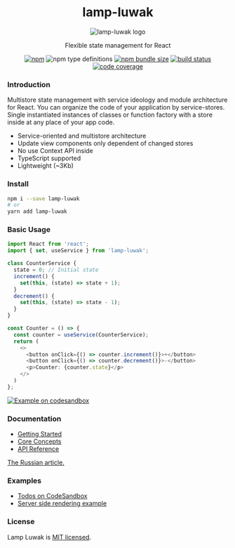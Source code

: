 <div align="center">

# lamp-luwak

![lamp-luwak logo](https://betula.github.io/lamp-luwak/logo-sm.png)

Flexible state management for React

[![npm](https://img.shields.io/npm/v/lamp-luwak?style=flat-square)](https://www.npmjs.com/package/lamp-luwak) ![npm type definitions](https://img.shields.io/npm/types/lamp-luwak?style=flat-square) [![npm bundle size](https://img.shields.io/bundlephobia/minzip/lamp-luwak?style=flat-square)](https://bundlephobia.com/result?p=lamp-luwak) [![build status](https://img.shields.io/github/workflow/status/betula/lamp-luwak/Tests?style=flat-square)](https://github.com/betula/lamp-luwak/actions?workflow=Tests) [![code coverage](https://img.shields.io/coveralls/github/betula/lamp-luwak?style=flat-square)](https://coveralls.io/github/betula/lamp-luwak)

</div>

### Introduction

Multistore state management with service ideology and module architecture for React. You can organize the code of your application by service-stores. Single instantiated instances of classes or function factory with a store inside at any place of your app code.

- Service-oriented and multistore architecture
- Update view components only dependent of changed stores
- No use Context API inside
- TypeScript supported
- Lightweight (~3Kb)

### Install

```bash
npm i --save lamp-luwak
# or
yarn add lamp-luwak
```

### Basic Usage

```typescript
import React from 'react';
import { set, useService } from 'lamp-luwak';

class CounterService {
  state = 0; // Initial state
  increment() {
    set(this, (state) => state + 1);
  }
  decrement() {
    set(this, (state) => state - 1);
  }
}

const Counter = () => {
  const counter = useService(CounterService);
  return (
    <>
      <button onClick={() => counter.increment()}>+</button>
      <button onClick={() => counter.decrement()}>-</button>
      <p>Counter: {counter.state}</p>
    </>
  )
};
```
[![Example on codesandbox](https://codesandbox.io/static/img/play-codesandbox.svg)](https://codesandbox.io/s/github/betula/lamp-luwak/tree/master/examples/basic-usage)

### Documentation

- [Getting Started](./docs/getting-started.md)
- [Core Concepts](./docs/core-concepts.md)
- [API Reference](./docs/api-reference.md)

[The Russian article.](https://github.com/betula/lamp-luwak-article-1/blob/master/README.md)

### Examples

- [Todos on CodeSandbox](https://codesandbox.io/s/github/betula/lamp-luwak/tree/master/examples/todos)
- [Server side rendering example](https://github.com/betula/lamp-luwak/tree/master/examples/ssr)

### License

Lamp Luwak is [MIT licensed](./LICENSE).
